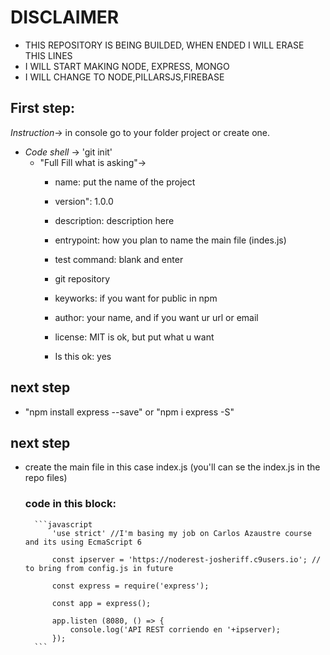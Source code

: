 # DISCLAIMER

- THIS REPOSITORY IS BEING BUILDED, WHEN ENDED I WILL ERASE THIS LINES
- I WILL START MAKING NODE, EXPRESS, MONGO
- I WILL CHANGE TO NODE,PILLARSJS,FIREBASE

## First step:

*Instruction*-> in console go to your folder project or create one.
  - *Code shell* -> 'git init'
    - "Full Fill what is asking"->
      - name: put the name of the project
      - version": 1.0.0
      - description: description here
      - entrypoint: how you plan to name the main file (indes.js)
      - test command: blank and enter
      - git repository
      -  keyworks: if you want for public in npm
      - author: your name, and if you want ur url or email
      - license: MIT is ok, but put what u want
      
      - Is this ok: yes

## next step

- "npm install express --save" or "npm i express -S"

## next step

- create the main file in this case index.js
(you'll can se the index.js in the repo files)

    ### code in this block:
        ```javascript
            'use strict' //I'm basing my job on Carlos Azaustre course and its using EcmaScript 6
            
            const ipserver = 'https://noderest-josheriff.c9users.io'; // to bring from config.js in future 
            
            const express = require('express');
            
            const app = express();
            
            app.listen (8080, () => {
                console.log('API REST corriendo en '+ipserver);
            });
        ```



      
